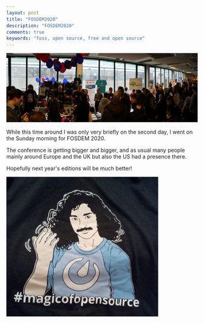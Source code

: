 ```yaml
---
layout: post
title: "FOSDEM2020"
description: "FOSDEM2020"
comments: true
keywords: "foss, open source, free and open source"
---
```


![fosdem-crowd](/assets/images/fosdem2020.png)

While this time around I was only very briefly on the second day, I went on the Sunday morning for FOSDEM 2020.

The conference is getting bigger and bigger, and as usual many people mainly around Europe and the UK but also the US had a presence there.

Hopefully next year's editions will be much better!

![mattermost](/assets/images/mattermost-shirt.png)
